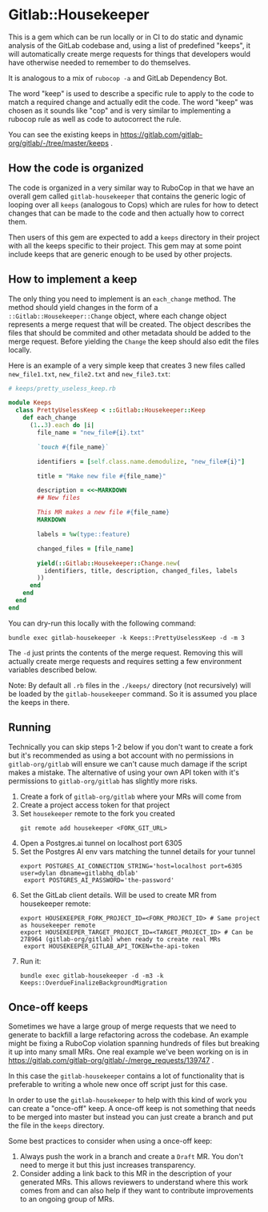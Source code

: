 # Gitlab::Housekeeper

This is a gem which can be run locally or in CI to do static and dynamic
analysis of the GitLab codebase and, using a list of predefined "keeps", it will
automatically create merge requests for things that developers would have
otherwise needed to remember to do themselves.

It is analogous to a mix of `rubocop -a` and GitLab Dependency Bot.

The word "keep" is used to describe a specific rule to apply to the code to
match a required change and actually edit the code. The word "keep" was chosen
as it sounds like "cop" and is very similar to implementing a rubocop rule as
well as code to autocorrect the rule.

You can see the existing keeps in
https://gitlab.com/gitlab-org/gitlab/-/tree/master/keeps .

## How the code is organized

The code is organized in a very similar way to RuboCop in that we have an
overall gem called `gitlab-housekeeper` that contains the generic logic of
looping over all `keeps` (analogous to Cops) which are rules for how to detect
changes that can be made to the code and then actually how to correct them.

Then users of this gem are expected to add a `keeps` directory in their project
with all the keeps specific to their project. This gem may at some point
include keeps that are generic enough to be used by other projects.

## How to implement a keep

The only thing you need to implement is an `each_change` method. The method
should yield changes in the form of a `::Gitlab::Housekeeper::Change` object,
where each change object represents a merge request that will be created.
The object describes the files that should be commited and other metadata
should be added to the merge request. Before yielding the `Change` the keep
should also edit the files locally.

Here is an example of a very simple keep that creates 3 new files called
`new_file1.txt`, `new_file2.txt` and `new_file3.txt`:

```ruby
# keeps/pretty_useless_keep.rb

module Keeps
  class PrettyUselessKeep < ::Gitlab::Housekeeper::Keep
    def each_change
      (1..3).each do |i|
        file_name = "new_file#{i}.txt"

        `touch #{file_name}`

        identifiers = [self.class.name.demodulize, "new_file#{i}"]

        title = "Make new file #{file_name}"

        description = <<~MARKDOWN
        ## New files

        This MR makes a new file #{file_name}
        MARKDOWN

        labels = %w(type::feature)

        changed_files = [file_name]

        yield(::Gitlab::Housekeeper::Change.new(
          identifiers, title, description, changed_files, labels
        ))
      end
    end
  end
end
```

You can dry-run this locally with the following command:

```
bundle exec gitlab-housekeeper -k Keeps::PrettyUselessKeep -d -m 3
```

The `-d` just prints the contents of the merge request. Removing this will
actually create merge requests and requires setting a few environment
variables described below.

Note: By default all `.rb` files in the `./keeps/` directory (not recursively)
will be loaded by the `gitlab-housekeeper` command. So it is assumed you place
the keeps in there.

## Running

Technically you can skip steps 1-2 below if you don't want to create a fork but
it's recommended as using a bot account with no permissions in
`gitlab-org/gitlab` will ensure we can't cause much damage if the script makes
a mistake. The alternative of using your own API token with it's permissions to
`gitlab-org/gitlab` has slightly more risks.

1. Create a fork of `gitlab-org/gitlab` where your MRs will come from
1. Create a project access token for that project
1. Set `housekeeper` remote to the fork you created
   ```
   git remote add housekeeper <FORK_GIT_URL>
   ```
1. Open a Postgres.ai tunnel on localhost port 6305
1. Set the Postgres AI env vars matching the tunnel details for your tunnel
   ```
   export POSTGRES_AI_CONNECTION_STRING='host=localhost port=6305 user=dylan dbname=gitlabhq_dblab'
    export POSTGRES_AI_PASSWORD='the-password'
   ```
1. Set the GitLab client details. Will be used to create MR from housekeeper remote:
   ```
   export HOUSEKEEPER_FORK_PROJECT_ID=<FORK_PROJECT_ID> # Same project as housekeeper remote
   export HOUSEKEEPER_TARGET_PROJECT_ID=<TARGET_PROJECT_ID> # Can be 278964 (gitlab-org/gitlab) when ready to create real MRs
    export HOUSEKEEPER_GITLAB_API_TOKEN=the-api-token
   ```
1. Run it:
   ```
   bundle exec gitlab-housekeeper -d -m3 -k Keeps::OverdueFinalizeBackgroundMigration
   ```

## Once-off keeps

Sometimes we have a large group of merge requests that we need to generate to
backfill a large refactoring across the codebase. An example might be fixing a
RuboCop violation spanning hundreds of files but breaking it up into many small
MRs. One real example we've been working on is in
https://gitlab.com/gitlab-org/gitlab/-/merge_requests/139747 .

In this case the `gitlab-housekeeper` contains a lot of functionality that is
preferable to writing a whole new once off script just for this case.

In order to use the `gitlab-housekeeper` to help with this kind of work you can
create a "once-off" keep. A once-off keep is not something that needs to be
merged into master but instead you can just create a branch and put the file in
the `keeps` directory.

Some best practices to consider when using a once-off keep:

1. Always push the work in a branch and create a `Draft` MR. You don't need to
   merge it but this just increases transparency.
1. Consider adding a link back to this MR in the description of your generated
   MRs. This allows reviewers to understand where this work comes from and can
   also help if they want to contribute improvements to an ongoing group of MRs.
